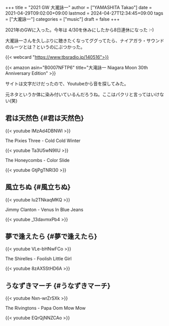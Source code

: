 +++
title = "2021 GW 大瀧詠一"
author = ["YAMASHITA Takao"]
date = 2021-04-29T09:02:00+09:00
lastmod = 2024-04-27T12:34:45+09:00
tags = ["大瀧詠一"]
categories = ["music"]
draft = false
+++

2021年のGWに入った。今年は 4/30を休みにしたから8日連休になった :-)

大瀧詠一さんを久しぶりに聴きたくなってググってたら、ナイアガラ・サウンドのルーツとは？というのにぶつかった。

{{< webcard "https://www.tbsradio.jp/140516">}}

{{< amazon asin="B0007NFTP6" title="大滝詠一 Niagara Moon 30th Anniversary Edition" >}}

サイトは文字だけだったので、Youtubeから音を探してみた。

元ネタというか体に染み付いているんだろうね。ここはパクリと言ってはいけない(笑)


## 君は天然色 {#君は天然色}

{{< youtube lMzAd4DBNWI >}}

The Pixies Three - Cold Cold Winter

{{< youtube Ta3U5wN9IlU >}}

The Honeycombs - Color Slide

{{< youtube GtjPgTNRl30 >}}


## 風立ちぬ {#風立ちぬ}

{{< youtube Iu2TNkaqMKQ >}}

Jimmy Clanton - Venus In Blue Jeans

{{< youtube _13davmxPb4 >}}


## 夢で逢えたら {#夢で逢えたら}

{{< youtube VLe-bHNwFCo >}}

The Shirelles - Foolish Little Girl

{{< youtube 8zAX5StHD6A >}}


## うなずきマーチ {#うなずきマーチ}

{{< youtube Nxn-wrZrSXk >}}

The Rivingtons - Papa Oom Mow Mow

{{< youtube EQrQjNNZCAo >}}
